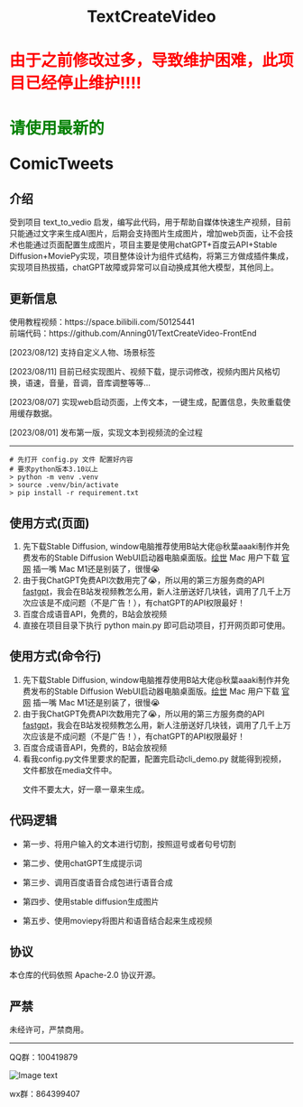<center><h1>TextCreateVideo</h1></center>

# <p style="color: red">由于之前修改过多，导致维护困难，此项目已经停止维护!!!!</p>
# <p style="color: green">请使用最新的</p><a herf="https://github.com/Anning01/ComicTweets">ComicTweets</a>
<h2>介绍</h2>
受到项目 <a herf="https://github.com/guifaChild/text_to_vedio">text_to_vedio</a>
启发，编写此代码，用于帮助自媒体快速生产视频，目前只能通过文字来生成AI图片，后期会支持图片生成图片，增加web页面，让不会技术也能通过页面配置生成图片，项目主要是使用chatGPT+百度云API+Stable
Diffusion+MoviePy实现，项目整体设计为组件式结构，将第三方做成插件集成，实现项目热拔插，chatGPT故障或异常可以自动换成其他大模型，其他同上。

<h2>更新信息</h2>
使用教程视频：https://space.bilibili.com/50125441
<br/>
前端代码：https://github.com/Anning01/TextCreateVideo-FrontEnd

[2023/08/12] 支持自定义人物、场景标签

[2023/08/11] 目前已经实现图片、视频下载，提示词修改，视频内图片风格切换，语速，音量，音调，音库调整等等...

[2023/08/07] 实现web启动页面，上传文本，一键生成，配置信息，失败重载使用缓存数据。

[2023/08/01] 发布第一版，实现文本到视频流的全过程

<hr/>

```shell
# 先打开 config.py 文件 配置好内容
# 要求python版本3.10以上
> python -m venv .venv
> source .venv/bin/activate
> pip install -r requirement.txt
```

<h2>使用方式(页面)</h2>
<ol>
<li>先下载Stable Diffusion, window电脑推荐使用B站大佬@秋葉aaaki制作并免费发布的Stable Diffusion WebUI启动器电脑桌面版。<a href="https://www.zmthome.com/site/5432.html">绘世</a> Mac 用户下载 <a href="https://github.com/AUTOMATIC1111/stable-diffusion-webui">官网</a> 插一嘴 Mac M1还是别装了，很慢😭</li>
<li>由于我ChatGPT免费API次数用完了😭，所以用的第三方服务商的API <a href="https://fastgpt.run/">fastgpt</a>，我会在B站发视频教怎么用，新人注册送好几块钱，调用了几千上万次应该是不成问题（不是广告！），有chatGPT的API权限最好！</li>
<li>百度合成语音API，免费的，B站会放视频</li>
<li>直接在项目目录下执行 python main.py 即可启动项目，打开网页即可使用。</li>
</ol>

<h2>使用方式(命令行)</h2>
<ol>
<li>先下载Stable Diffusion, window电脑推荐使用B站大佬@秋葉aaaki制作并免费发布的Stable Diffusion WebUI启动器电脑桌面版。<a href="https://www.zmthome.com/site/5432.html">绘世</a> Mac 用户下载 <a href="https://github.com/AUTOMATIC1111/stable-diffusion-webui">官网</a> 插一嘴 Mac M1还是别装了，很慢😭</li>
<li>由于我ChatGPT免费API次数用完了😭，所以用的第三方服务商的API <a href="https://fastgpt.run/">fastgpt</a>，我会在B站发视频教怎么用，新人注册送好几块钱，调用了几千上万次应该是不成问题（不是广告！），有chatGPT的API权限最好！</li>
<li>百度合成语音API，免费的，B站会放视频</li>
<li>看我config.py文件里要求的配置，配置完启动cli_demo.py 就能得到视频，文件都放在media文件中。</li>
<p>文件不要太大，好一章一章来生成。</p>
</ol>



<h2>代码逻辑</h2>
<ul>
<li>
第一步、将用户输入的文本进行切割，按照逗号或者句号切割
</li>
<li>
<p>第二步、使用chatGPT生成提示词</p>
</li>
<li>
<p>第三步、调用百度语音合成包进行语音合成</p>
</li>
<li>
<p>第四步、使用stable diffusion生成图片</p>
</li>
<li>
<p>第五步、使用moviepy将图片和语音结合起来生成视频</p>
</li>
</ul>
<h2>协议</h2>
本仓库的代码依照 Apache-2.0 协议开源。
<h2>严禁</h2>

未经许可，严禁商用。
<hr/>
QQ群：100419879

![Image text](https://i.ibb.co/5F35kKX/IMG-7203.jpg)

wx群：864399407